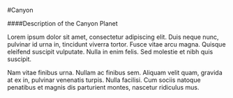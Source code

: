 #Canyon

####Description of the Canyon Planet

Lorem ipsum dolor sit amet, consectetur adipiscing elit. Duis neque nunc, pulvinar id urna in, tincidunt viverra tortor. Fusce vitae arcu magna. Quisque eleifend suscipit vulputate. Nulla in enim felis. Sed molestie et nibh quis suscipit.

Nam vitae finibus urna. Nullam ac finibus sem. Aliquam velit quam, gravida at ex in, pulvinar venenatis turpis. Nulla facilisi. Cum sociis natoque penatibus et magnis dis parturient montes, nascetur ridiculus mus.